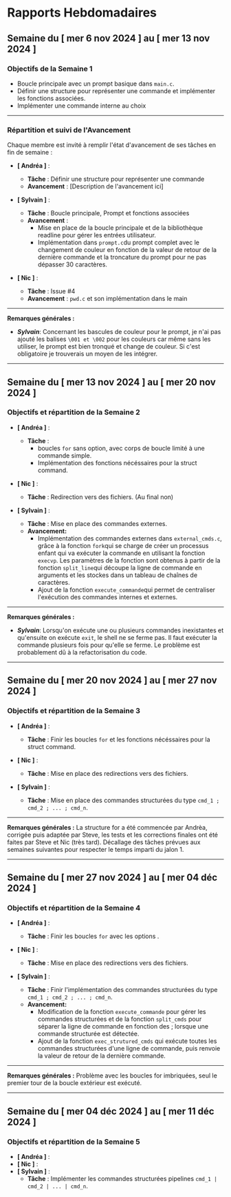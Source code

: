 # Rapports Hebdomadaires

## Semaine du [ mer 6 nov 2024 ] au [ mer 13 nov 2024 ]

### Objectifs de la Semaine 1

- Boucle principale avec un prompt basique dans `main.c`.
- Définir une structure pour représenter une commande et implémenter les fonctions associées.
- Implémenter une commande interne au choix

---

### Répartition et suivi de l'Avancement

Chaque membre est invité à remplir l'état d'avancement de ses tâches en fin de semaine :

- **[ Andréa ]** :

  - **Tâche** : Définir une structure pour représenter une commande
  - **Avancement** : [Description de l'avancement ici]

- **[ Sylvain ]** :

  - **Tâche** : Boucle principale, Prompt et fonctions associées
  - **Avancement** :
    - Mise en place de la boucle principale et de la bibliothèque readline pour gérer les entrées utilisateur.
    - Implémentation dans `prompt.c`du prompt complet avec le changement de couleur en fonction de la valeur de retour de la dernière commande et la troncature du prompt pour ne pas dépasser 30 caractères.

- **[ Nic ]** :
  - **Tâche** : Issue #4
  - **Avancement** : `pwd.c` et son implémentation dans le main

---

**Remarques générales :**

- **_Sylvain_**: Concernant les bascules de couleur pour le prompt, je n'ai pas ajouté les balises `\001 et \002` pour les couleurs car même sans les utiliser, le prompt est bien tronqué et change de couleur. Si c'est obligatoire je trouverais un moyen de les intégrer.

---

## Semaine du [ mer 13 nov 2024 ] au [ mer 20 nov 2024 ]

### Objectifs et répartition de la Semaine 2

- **[ Andréa ]** :

  - **Tâche** :
    - boucles `for` sans option, avec corps de boucle limité à une commande simple.
    - Implémentation des fonctions nécéssaires pour la struct command.

- **[ Nic ]** :

  - **Tâche** : Redirection vers des fichiers. (Au final non)

- **[ Sylvain ]** :
  - **Tâche** : Mise en place des commandes externes.
  - **Avancement:**
    - Implémentation des commandes externes dans `external_cmds.c`, grâce à la fonction `fork`qui se charge de créer un processus enfant qui va exécuter la commande en utilisant la fonction `execvp`. Les paramètres de la fonction sont obtenus à partir de la fonction `split_line`qui découpe la ligne de commande en arguments et les stockes dans un tableau de chaînes de caractères.
    - Ajout de la fonction `execute_commande`qui permet de centraliser l'exécution des commandes internes et externes.

---

**Remarques générales :**

- **_Sylvain_**: Lorsqu'on exécute une ou plusieurs commandes inexistantes et qu'ensuite on exécute `exit`, le shell ne se ferme pas. Il faut exécuter la commande plusieurs fois pour qu'elle se ferme. Le problème est probablement dû à la refactorisation du code.

---

## Semaine du [ mer 20 nov 2024 ] au [ mer 27 nov 2024 ]

### Objectifs et répartition de la Semaine 3

- **[ Andréa ]** :

  - **Tâche** : Finir les boucles `for` et les fonctions nécéssaires pour la struct command.

- **[ Nic ]** :

  - **Tâche** : Mise en place des redirections vers des fichiers.

- **[ Sylvain ]** :
  - **Tâche** : Mise en place des commandes structurées du type `cmd_1 ; cmd_2 ; ... ; cmd_n`.

---

**Remarques générales :**
La structure for a été commencée par Andrèa, corrigée puis adaptée par Steve, les tests et les
corrections finales ont été faites par Steve et Nic (très tard).
Décallage des tâches prévues aux semaines suivantes pour respecter le temps imparti du jalon 1.

---

## Semaine du [ mer 27 nov 2024 ] au [ mer 04 déc 2024 ]

### Objectifs et répartition de la Semaine 4

- **[ Andréa ]** :

  - **Tâche** : Finir les boucles `for` avec les options .

- **[ Nic ]** :

  - **Tâche** : Mise en place des redirections vers des fichiers.

- **[ Sylvain ]** :
  - **Tâche** : Finir l'implémentation des commandes structurées du type `cmd_1 ; cmd_2 ; ... ; cmd_n`.
  - **Avancement:**
    - Modification de la fonction `execute_commande` pour gérer les commandes structurées et de la fonction `split_cmds` pour séparer la ligne de commande en fonction des ; lorsque une commande structurée est détectée.
    - Ajout de la fonction `exec_strutured_cmds` qui exécute toutes les commandes structurées d'une ligne de commande, puis renvoie la valeur de retour de la dernière commande.

---

**Remarques générales :**
Problème avec les boucles for imbriquées, seul le premier tour de la boucle extérieur est exécuté.

---

## Semaine du [ mer 04 déc 2024 ] au [ mer 11 déc 2024 ]

### Objectifs et répartition de la Semaine 5

- **[ Andréa ]** :
- **[ Nic ]** :
- **[ Sylvain ]** :
  - **Tâche** : Implémenter les commandes structurées pipelines `cmd_1 | cmd_2 | ... | cmd_n`.
